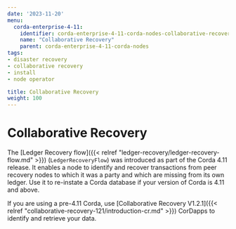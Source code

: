 ```yaml
---
date: '2023-11-20'
menu:
  corda-enterprise-4-11:
    identifier: corda-enterprise-4-11-corda-nodes-collaborative-recovery
    name: "Collaborative Recovery"
    parent: corda-enterprise-4-11-corda-nodes
tags:
- disaster recovery
- collaborative recovery
- install
- node operator

title: Collaborative Recovery
weight: 100
---
```


# Collaborative Recovery

The [Ledger Recovery flow]({{< relref "ledger-recovery/ledger-recovery-flow.md" >}}) (`LedgerRecoveryFlow`) was introduced
as part of the Corda 4.11 release. It enables a node to identify and recover transactions from peer recovery nodes to which
it was a party and which are missing from its own ledger. Use it to re-instate a Corda database if your version of Corda is 4.11 and above.

If you are using a pre-4.11 Corda, use [Collaborative Recovery V1.2.1]({{< relref "collaborative-recovery-121/introduction-cr.md" >}})
CorDapps to identify and retrieve your data.
